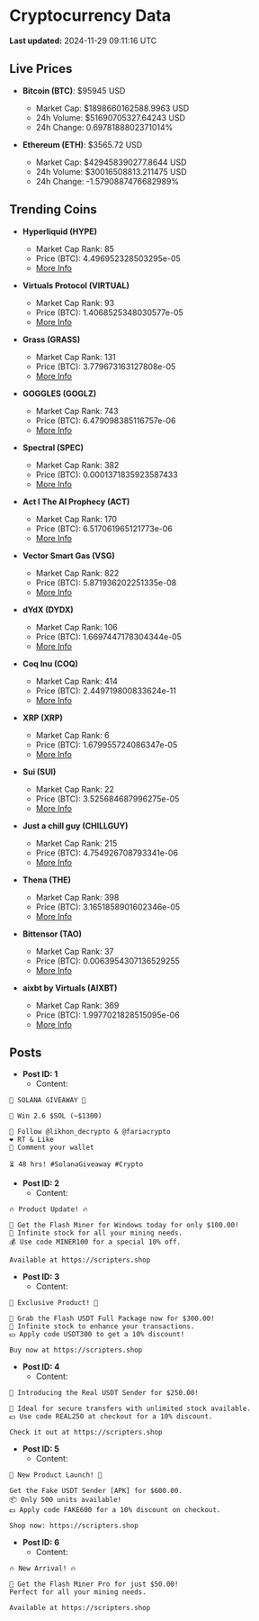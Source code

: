 # Cryptocurrency Data

**Last updated:** 2024-11-29 09:11:16 UTC

## Live Prices
- **Bitcoin (BTC)**: $95945 USD
  - Market Cap: $1898660162588.9963 USD
  - 24h Volume: $51690705327.64243 USD
  - 24h Change: 0.6978188802371014%

- **Ethereum (ETH)**: $3565.72 USD
  - Market Cap: $429458390277.8644 USD
  - 24h Volume: $30016508813.211475 USD
  - 24h Change: -1.5790887476682989%

## Trending Coins
- **Hyperliquid (HYPE)**
  - Market Cap Rank: 85
  - Price (BTC): 4.496952328503295e-05
  - [More Info](https://www.coingecko.com/en/coins/hyperliquid)

- **Virtuals Protocol (VIRTUAL)**
  - Market Cap Rank: 93
  - Price (BTC): 1.4068525348030577e-05
  - [More Info](https://www.coingecko.com/en/coins/virtual-protocol)

- **Grass (GRASS)**
  - Market Cap Rank: 131
  - Price (BTC): 3.779673163127808e-05
  - [More Info](https://www.coingecko.com/en/coins/grass)

- **GOGGLES (GOGLZ)**
  - Market Cap Rank: 743
  - Price (BTC): 6.479098385116757e-06
  - [More Info](https://www.coingecko.com/en/coins/goggles)

- **Spectral (SPEC)**
  - Market Cap Rank: 382
  - Price (BTC): 0.0001371835923587433
  - [More Info](https://www.coingecko.com/en/coins/spectral)

- **Act I The AI Prophecy (ACT)**
  - Market Cap Rank: 170
  - Price (BTC): 6.517061965121773e-06
  - [More Info](https://www.coingecko.com/en/coins/act-i-the-ai-prophecy)

- **Vector Smart Gas (VSG)**
  - Market Cap Rank: 822
  - Price (BTC): 5.871936202251335e-08
  - [More Info](https://www.coingecko.com/en/coins/vector-smart-gas)

- **dYdX (DYDX)**
  - Market Cap Rank: 106
  - Price (BTC): 1.6697447178304344e-05
  - [More Info](https://www.coingecko.com/en/coins/dydx-chain)

- **Coq Inu (COQ)**
  - Market Cap Rank: 414
  - Price (BTC): 2.449719800833624e-11
  - [More Info](https://www.coingecko.com/en/coins/coq-inu)

- **XRP (XRP)**
  - Market Cap Rank: 6
  - Price (BTC): 1.679955724086347e-05
  - [More Info](https://www.coingecko.com/en/coins/xrp)

- **Sui (SUI)**
  - Market Cap Rank: 22
  - Price (BTC): 3.525684687996275e-05
  - [More Info](https://www.coingecko.com/en/coins/sui)

- **Just a chill guy (CHILLGUY)**
  - Market Cap Rank: 215
  - Price (BTC): 4.754926708793341e-06
  - [More Info](https://www.coingecko.com/en/coins/just-a-chill-guy)

- **Thena (THE)**
  - Market Cap Rank: 398
  - Price (BTC): 3.1651858901602346e-05
  - [More Info](https://www.coingecko.com/en/coins/thena)

- **Bittensor (TAO)**
  - Market Cap Rank: 37
  - Price (BTC): 0.0063954307136529255
  - [More Info](https://www.coingecko.com/en/coins/bittensor)

- **aixbt by Virtuals (AIXBT)**
  - Market Cap Rank: 369
  - Price (BTC): 1.9977021828515095e-06
  - [More Info](https://www.coingecko.com/en/coins/aixbt-by-virtuals)

## Posts
- **Post ID: 1**
  - Content:
```
🚀 SOLANA GIVEAWAY 🚀

🎁 Win 2.6 $SOL (~$1300)

🤝 Follow @likhon_decrypto & @fariacrypto
❤️ RT & Like
💬 Comment your wallet

⏳ 48 hrs! #SolanaGiveaway #Crypto
```

- **Post ID: 2**
  - Content:
```
🔥 Product Update! 🔥

🚀 Get the Flash Miner for Windows today for only $100.00!
🔋 Infinite stock for all your mining needs.
💰 Use code MINER100 for a special 10% off.

Available at https://scripters.shop
```

- **Post ID: 3**
  - Content:
```
🎁 Exclusive Product! 🎁

💸 Grab the Flash USDT Full Package now for $300.00!
🎉 Infinite stock to enhance your transactions.
💵 Apply code USDT300 to get a 10% discount!

Buy now at https://scripters.shop
```

- **Post ID: 4**
  - Content:
```
💎 Introducing the Real USDT Sender for $250.00!

💼 Ideal for secure transfers with unlimited stock available.
💵 Use code REAL250 at checkout for a 10% discount.

Check it out at https://scripters.shop
```

- **Post ID: 5**
  - Content:
```
🚀 New Product Launch! 🚀

Get the Fake USDT Sender [APK] for $600.00.
📦 Only 500 units available!
💵 Apply code FAKE600 for a 10% discount on checkout.

Shop now: https://scripters.shop
```

- **Post ID: 6**
  - Content:
```
🔥 New Arrival! 🔥

💸 Get the Flash Miner Pro for just $50.00!
Perfect for all your mining needs.

Available at https://scripters.shop
```

